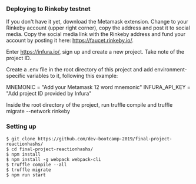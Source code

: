### Deploying to Rinkeby testnet

If you don't have it yet, download the Metamask extension. Change to your Rinkeby account (upper right corner), copy the address and post it to social media. Copy the social media link with the Rinkeby address and fund your account by posting it here: https://faucet.rinkeby.io/. 

Enter https://infura.io/, sign up and create a new project. Take note of the project ID.

Create a .env file in the root directory of this project and add environment-specific variables to it, following this example:

MNEMONIC = "Add your Metamask 12 word mnemonic"
INFURA_API_KEY = "Add project ID provided by Infura"

Inside the root directory of the project, run truffle compile and truffle migrate --network rinkeby 

### Setting up

```
$ git clone https://github.com/dev-bootcamp-2019/final-project-reactionhashs/
$ cd final-project-reactionhashs/
$ npm install
$ npm install -g webpack webpack-cli
$ truffle compile --all
$ truffle migrate 
$ npm run start

```
